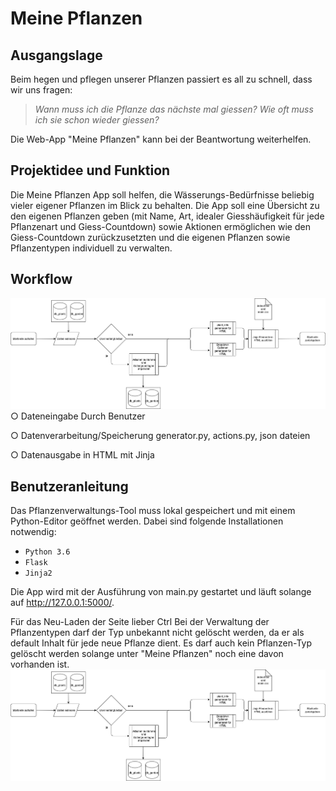 # Meine Pflanzen

## Ausgangslage
Beim hegen und pflegen unserer Pflanzen passiert es all zu schnell, dass wir uns fragen:
> *Wann muss ich die Pflanze das nächste mal giessen?*
> *Wie oft muss ich sie schon wieder giessen?* 

Die Web-App "Meine Pflanzen" kann bei der Beantwortung weiterhelfen.

## Projektidee und Funktion
Die Meine Pflanzen App soll helfen, die Wässerungs-Bedürfnisse beliebig vieler eigener Pflanzen im Blick zu behalten. Die App soll eine Übersicht zu den eigenen Pflanzen geben (mit Name, Art, idealer Giesshäufigkeit für jede Pflanzenart und Giess-Countdown) sowie Aktionen ermöglichen wie den Giess-Countdown zurückzusetzten und die eigenen Pflanzen sowie Pflanzentypen individuell zu verwalten.

## Workflow
![Flow-Chart](meine_app/doku/Ablaufdiagramm.png)
○ Dateneingabe
Durch Benutzer

○ Datenverarbeitung/Speicherung
generator.py, actions.py, json dateien

○ Datenausgabe
in HTML mit Jinja

## Benutzeranleitung
Das Pflanzenverwaltungs-Tool muss lokal gespeichert und mit einem Python-Editor geöffnet werden. Dabei sind folgende Installationen notwendig:
- `Python 3.6`
- `Flask`
- `Jinja2`

Die App wird mit der Ausführung von main.py gestartet und läuft solange auf http://127.0.0.1:5000/. 

Für das Neu-Laden der Seite lieber Ctrl
Bei der Verwaltung der Pflanzentypen darf der Typ unbekannt nicht gelöscht werden, da er als default Inhalt für jede neue Pflanze dient. Es darf auch kein Pflanzen-Typ gelöscht werden solange unter "Meine Pflanzen" noch eine davon vorhanden ist.![Flow-Chart](meine_app/doku/Ablaufdiagramm.png)